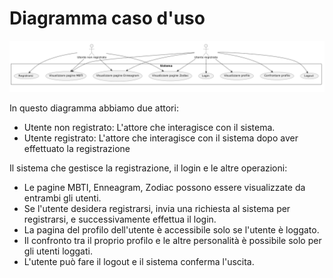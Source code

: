 # Diagramma caso d'uso

![Diagramma caso d'uso](./images/usecase.png)

In questo diagramma abbiamo due attori:
- Utente non registrato: L'attore che interagisce con il sistema.
- Utente registrato: L'attore che interagisce con il sistema dopo aver effettuato la registrazione

Il sistema che gestisce la registrazione, il login e le altre operazioni:
- Le pagine MBTI, Enneagram, Zodiac possono essere visualizzate da entrambi gli utenti.
- Se l'utente desidera registrarsi, invia una richiesta al sistema per registrarsi, e successivamente effettua il login.
- La pagina del profilo dell'utente è accessibile solo se l'utente è loggato.
- Il confronto tra il proprio profilo e le altre personalità è possibile solo per gli utenti loggati.
- L'utente può fare il logout e il sistema conferma l'uscita.